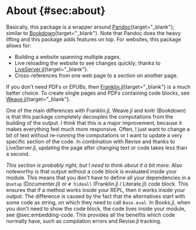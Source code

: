 # About {#sec:about}

Basically, this package is a wrapper around [Pandoc](https://pandoc.org/){target="_blank"}; similar to [Bookdown](https://bookdown.org){target="_blank"}.
Note that Pandoc does the heavy lifting and this package adds features on top.
For websites, this package allows for:

- Building a website spanning multiple pages.
- Live reloading the website to see changes quickly; thanks to [LiveServer.jl](https://github.com/tlienart/LiveServer.jl){target="_blank"}.
- Cross-references from one web page to a section on another page.

If you don't need PDFs or EPUBs, then [Franklin.jl](https://github.com/tlienart/Franklin.jl){target="_blank"} is a much better choice.
To create single pages and PDFs containing code blocks, see [Weave.jl](https://github.com/JunoLab/Weave.jl){target="_blank"}.

One of the main differences with Franklin.jl, Weave.jl and knitr (Bookdown) is that this package completely decouples the computations from the building of the output.
I think that this is a major improvement, because it makes everything feel much more responsive.
Often, I just want to change a bit of text without re-running the computations or I want to update a very specific section of the code.
In combination with Revise and thanks to LiveServer.jl, updating the page after changing text or code takes less than a second.

*This section is probably right, but I need to think about it a bit more:*
Also noteworthy is that output without a code block is evaluated inside your module.
This means that you don't have to define all your dependencies in a `@setup` (Documenter.jl) or `# hideall` (Franklin.jl / Literate.jl) code block.
This ensures that if a method works inside your REPL, then it works inside your output.
The difference is caused by the fact that the alternatives start with some code as string, on which they need to call `Base.eval`.
In Books.jl, when you don't need to show the code block, the code lives inside your module, see @sec:embedding-code.
This provides all the benefits which code normally have, such as compilation errors and Revise.jl tracking.
